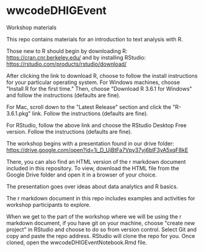 # wwcodeDHIGEvent
Workshop materials

This repo contains materials for an introduction to text analysis with R.

Those new to R should begin by downloading R: https://cran.cnr.berkeley.edu/
and by installing RStudio: https://rstudio.com/products/rstudio/download/

After clicking the link to download R, choose to follow the install instructions for your particular operating system. For Windows machines, choose "Install R for the first time." Then, choose "Download R 3.6.1 for Windows" and follow the instructions (defaults are fine).

For Mac, scroll down to the "Latest Release" section and click the "R-3.6.1.pkg" link. Follow the instructions (defaults are fine).

For RStudio, follow the above link and choose the RStudio Desktop Free version. Follow the instructions (defaults are fine).

The workshop begins with a presentation found in our drive folder:
https://drive.google.com/open?id=1i_D_UjBtFa7Vpy37yj6blF3yA5xqF8kE

There, you can also find an HTML version of the r markdown document included in this repository. To view, download the HTML file from the Google Drive folder and open it in a browser of your choice.

The presentation goes over ideas about data analytics and R basics.

The r markdown document in this repo includes examples and activities for workshop participants to explore.

When we get to the part of the workshop where we will be using the r markdown document, if you have git on your machine, choose "create new project" in RStudio and choose to do so from version control. Select Git and copy and paste the repo address. RStudio will clone the repo for you. Once cloned, open the wwcodeDHIGEventNotebook.Rmd file.

